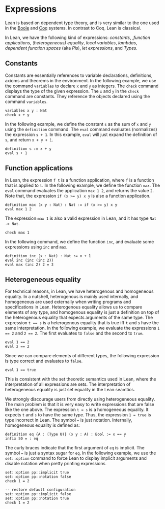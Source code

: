 # Expressions

Lean is based on dependent type theory, and is very similar to the one
used in the [Boole](https://github.com/avigad/boole) and
[Coq](http://coq.inria.fr/) systems.  In contrast to Coq, Lean is
classical.

In Lean, we have the following kind of expressions: _constants_,
,_function applications_, _(heterogeneous) equality_, _local variables_,
_lambdas_, _dependent function spaces_ (aka _Pis_), _let expressions_,
and _Types_.

## Constants

Constants are essentially references to variable declarations, definitions, axioms and theorems in the
environment. In the following example, we use the command `variables` to declare `x` and `y` as integers.
The `check` command displays the type of the given expression. The `x` and `y` in the `check` command
are constants. They reference the objects declared using the command `variables`.

```lean
variables x y : Nat
check x + y
```

In the following example, we define the constant `s` as the sum of `x` and `y` using the `definition` command.
The `eval` command evaluates (normalizes) the expression `s + 1`. In this example, `eval` will just expand
the definition of `s`, and return `x + y + 1`.

```lean
definition s := x + y
eval s + 1
```

## Function applications

In Lean, the expression `f t` is a function application, where `f` is a function that is applied to `t`.
In the following example, we define the function `max`. The `eval` command evaluates the application `max 1 2`,
and returns the value `2`. Note that, the expression `if (x >= y) x y` is also a function application.

```lean
definition max (x y : Nat) : Nat := if (x >= y) x y
eval max 1 2
```

The expression `max 1` is also a valid expression in Lean, and it has type `Nat -> Nat`.

```lean
check max 1
```

In the following command, we define the function `inc`, and evaluate some expressions using `inc` and `max`.

```lean
definition inc (x : Nat) : Nat := x + 1
eval inc (inc (inc 2))
eval max (inc 2) 2 = 3
```

## Heterogeneous equality

For technical reasons, in Lean, we have heterogenous and homogeneous equality. In a nutshell, heterogenous is mainly used internally, and
homogeneous are used externally when writing programs and specifications in Lean.
Heterogenous equality allows us to compare elements of any type, and homogenous equality is just a definition on top of the heterogenous equality that expects arguments of the same type.
The expression `t == s` is a heterogenous equality that is true iff `t` and `s` have the same interpretation.
In the following example, we evaluate the expressions `1 == 2` and `2 == 2`. The first evaluates to `false` and the second to `true`.

```lean
eval 1 == 2
eval 2 == 2
```

Since we can compare elements of different types, the following expression is type correct and evaluates to `false`.

```lean
eval 1 == true
```

This is consistent with the set theoretic semantics used in Lean, where the interpretation of all expressions are sets.
The interpretation of heterogeneous equality is just set equality in the Lean seamtics.

We strongly discourage users from directly using heterogeneous equality. The main problem is that it is very easy to
write expressions that are false like the one above. The expression `t = s` is a homogeneous equality.
It expects `t` and `s` to have the same type. Thus, the expression `1 = true` is type incorrect in Lean.
The symbol `=` is just notation. Internally, homogeneous equality is defined as:

```
definition eq {A : (Type U)} (x y : A) : Bool := x == y
infix 50 = : eq
```

The curly braces indicate that the first argument of `eq` is implicit. The symbol `=` is just a syntax sugar for `eq`.
In the following example, we use the `set::option` command to force Lean to display implicit arguments and
disable notation when pretty printing expressions.

```lean
set::option pp::implicit true
set::option pp::notation false
check 1 = 2

-- restore default configuration
set::option pp::implicit false
set::option pp::notation true
check 1 = 2
```

